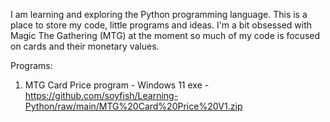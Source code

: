 I am learning and exploring the Python programming language. This is a place to store my code, little programs and ideas. I'm a bit obsessed with Magic The Gathering (MTG) at the moment so much of my code is focused on cards and their monetary values.

Programs:
1. MTG Card Price program - Windows 11 exe - https://github.com/soyfish/Learning-Python/raw/main/MTG%20Card%20Price%20V1.zip
